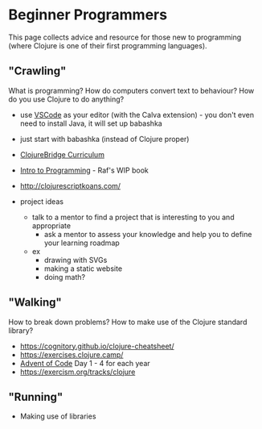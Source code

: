 # Beginner Programmers

This page collects advice and resource for those new to programming (where Clojure is one of their first programming languages).


## "Crawling"

What is programming? How do computers convert text to behaviour? How do you use Clojure to do anything?

- use [VSCode](https://code.visualstudio.com/) as your editor (with the Calva extension) - you don't even need to install Java, it will set up babashka
- just start with babashka (instead of Clojure proper)

- [ClojureBridge Curriculum](https://clojurebridge.org/curriculum/)
- [Intro to Programming](https://github.com/cognitory/introduction-to-programming/tree/master/chapters) - Raf's WIP book
- http://clojurescriptkoans.com/

- project ideas
  - talk to a mentor to find a project that is interesting to you and appropriate
    - ask a mentor to assess your knowledge and help you to define your learning roadmap
  - ex
      - drawing with SVGs
      - making a static website
      - doing math?

## "Walking"

How to break down problems? How to make use of the Clojure standard library?

- https://cognitory.github.io/clojure-cheatsheet/
- https://exercises.clojure.camp/
- [Advent of Code](https://adventofcode.com/) Day 1 - 4 for each year
- https://exercism.org/tracks/clojure


## "Running"

- Making use of libraries



